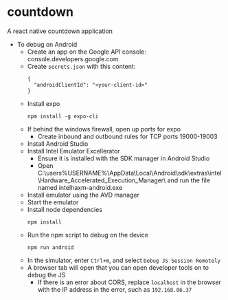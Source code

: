 # countdown
A react native countdown application
* To debug on Android
  * Create an app on the Google API console: console.developers.google.com
  * Create `secrets.json` with this content:
    ```
    {
      "androidClientId": "<your-client-id>"
    }
    ```
  * Install expo
    ```
    npm install -g expo-cli
    ```
  * If behind the windows firewall, open up ports for expo
    * Create inbound and outbound rules for TCP ports 19000-19003
  * Install Android Studio
  * Install Intel Emulator Excellerator
    * Ensure it is installed with the SDK manager in Android Studio
    * Open C:\users\%USERNAME%\AppData\Local\Android\sdk\extras\intel\Hardware_Accelerated_Execution_Manager\ and run the file named intelhaxm-android.exe
  * Install emulator using the AVD manager
  * Start the emulator
  * Install node dependencies
    ```
    npm install
    ```
  * Run the npm script to debug on the device
    ```
    npm run android
    ```
  * In the simulator, enter `Ctrl+m`, and select `Debug JS Session Remotely`
  * A browser tab will open that you can open developer tools on to debug the JS
    * If there is an error about CORS, replace `localhost` in the browser with the IP address in the error, such as `192.168.86.37`